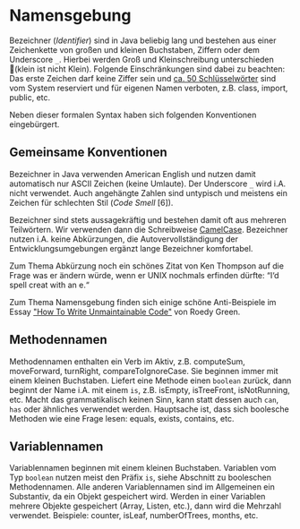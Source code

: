 # Namensgebung

Bezeichner (*Identifier*) sind in Java beliebig lang und bestehen aus einer Zeichenkette 
von großen und kleinen Buchstaben, Ziffern oder dem Underscore `_`. Hierbei werden Groß und Kleinschreibung 
unterschieden (klein ist nicht Klein). Folgende Einschränkungen sind dabei zu beachten: 
Das erste Zeichen darf keine Ziffer sein und 
[ca. 50 Schlüsselwörter](http://docs.oracle.com/javase/tutorial/java/nutsandbolts/_keywords.html) 
sind vom System reserviert und für eigenen Namen verboten, z.B. class, import, public, etc.

Neben dieser formalen Syntax haben sich folgenden Konventionen eingebürgert. 

## Gemeinsame Konventionen 
 
Bezeichner in Java verwenden American English und nutzen damit automatisch nur ASCII Zeichen (keine Umlaute). Der
Underscore `_` wird i.A. nicht verwendet. Auch angehängte Zahlen sind untypisch und meistens ein Zeichen für schlechten
Stil (*Code Smell* [6]).
 
Bezeichner sind stets aussagekräftig und bestehen damit oft aus mehreren Teilwörtern. Wir verwenden dann die Schreibweise 
[CamelCase](http://c2.com/cgi/wiki?CamelCase). Bezeichner nutzen i.A. keine Abkürzungen, die Autovervollständigung der 
Entwicklungsumgebungen ergänzt lange Bezeichner komfortabel. 

Zum Thema Abkürzung noch ein schönes Zitat von Ken Thompson auf die Frage was er ändern würde, wenn er UNIX 
nochmals erfinden dürfte: “I‘d spell creat with an e.“

Zum Thema Namensgebung finden sich einige schöne Anti-Beispiele im Essay
["How To Write Unmaintainable Code"](https://www.thc.org/root/phun/unmaintain.html) von Roedy Green.
                   
## Methodennamen

Methodennamen enthalten ein Verb im Aktiv, z.B. computeSum, moveForward, turnRight, compareToIgnoreCase. Sie beginnen
immer mit einem kleinen Buchstaben. Liefert eine Methode einen `boolean` zurück, dann beginnt der Name i.A. mit einem
`is`, z.B. isEmpty, isTreeFront, isNotRunning, etc. Macht das grammatikalisch keinen Sinn, kann statt dessen auch 
`can`, `has` oder ähnliches verwendet werden. Hauptsache ist, dass sich boolesche Methoden wie eine Frage lesen: equals,
exists, contains, etc.

## Variablennamen

Variablennamen beginnen mit einem kleinen Buchstaben. Variablen vom Typ `boolean` nutzen meist den Präfix `is`, siehe 
Abschnitt zu booleschen Methodennamen. Alle anderen Variablennamen sind im Allgemeinen ein Substantiv, da ein Objekt
gespeichert wird. Werden in einer Variablen mehrere Objekte gespeichert (Array, Listen, etc.), dann wird die Mehrzahl
verwendet. Beispiele: counter, isLeaf, numberOfTrees, months, etc.
